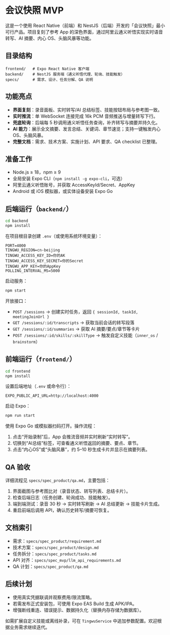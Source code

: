 # 会议快照 MVP

这是一个使用 React Native（前端）和 NestJS（后端）开发的「会议快照」最小可行产品。项目复刻了参考 App 的深色界面，通过阿里云通义听悟实现实时语音转写、AI 摘要、内心 OS、头脑风暴等功能。

## 目录结构

```
frontend/   # Expo React Native 客户端
backend/    # NestJS 服务端（通义听悟代理、轮询、技能触发）
specs/      # 需求、设计、任务分解、QA 说明
```

## 功能亮点
- **界面复刻**：录音面板、实时转写/AI 总结标签、技能按钮布局与参考图一致。
- **实时推流**：单 WebSocket 连接完成 16k PCM 音频推送与增量转写下行。
- **兜底轮询**：后端每 5 秒调用通义听悟任务查询，补齐转写与摘要并持久化。
- **AI 能力**：展示全文摘要、发言总结、关键词、章节速览；支持一键触发内心 OS、头脑风暴。
- **完整文档**：需求、技术方案、实施计划、API 要求、QA checklist 已整理。

## 准备工作
- Node.js ≥ 18，npm ≥ 9
- 全局安装 Expo CLI（`npm install -g expo-cli`，可选）
- 阿里云通义听悟账号，并获取 AccessKeyId/Secret、AppKey
- Android 或 iOS 模拟器，或实体设备安装 Expo Go

## 后端运行（`backend/`）

```bash
cd backend
npm install
```

在项目根目录创建 `.env`（或使用系统环境变量）：

```
PORT=4000
TINGWU_REGION=cn-beijing
TINGWU_ACCESS_KEY_ID=你的AK
TINGWU_ACCESS_KEY_SECRET=你的Secret
TINGWU_APP_KEY=你的AppKey
POLLING_INTERVAL_MS=5000
```

启动服务：

```bash
npm start
```

开放接口：
- `POST /sessions` → 创建实时任务，返回 `{ sessionId, taskId, meetingJoinUrl }`
- `GET /sessions/:id/transcripts` → 获取当前会话的转写段落
- `GET /sessions/:id/summaries` → 获取 AI 摘要/要点/章节等卡片
- `POST /sessions/:id/skills/:skillType` → 触发自定义技能（`inner_os` / `brainstorm`）

## 前端运行（`frontend/`）

```bash
cd frontend
npm install
```

设置后端地址（`.env` 或命令行）：

```
EXPO_PUBLIC_API_URL=http://localhost:4000
```

启动 Expo：

```bash
npm run start
```

使用 Expo Go 或模拟器扫码打开。操作流程：
1. 点击“开始录制”后，App 会推流音频并实时刷新“实时转写”。
2. 切换到“AI总结”标签，可查看通义听悟返回的摘要、要点、章节。
3. 点击“内心OS”或“头脑风暴”，约 5–10 秒生成卡片并显示在摘要列表。

## QA 验收
详细流程见 `specs/spec_product/qa.md`，主要包括：
1. 界面截图与参考图比对（录音状态、转写列表、总结卡片）。
2. 检查后端日志（任务创建、轮询成功、技能触发）。
3. 端到端测试：录音 30 秒 → 实时转写刷新 → AI 总结更新 → 技能卡片生成。
4. 重启前端后调用 API，确认历史转写/摘要可恢复。

## 文档索引
- 需求：`specs/spec_product/requirement.md`
- 技术方案：`specs/spec_product/design.md`
- 任务拆分：`specs/spec_product/tasks.md`
- API 对齐：`specs/spec_mvp/llm_api_requirements.md`
- QA 计划：`specs/spec_product/qa.md`

## 后续计划
- 使用真实凭据联调并观察费用/限流策略。
- 若需发布正式安装包，可使用 Expo EAS Build 生成 APK/IPA。
- 增强断线重连、错误提示、数据持久化（替换内存存储为数据库）。

如需扩展自定义技能或离线补录，可在 `TingwuService` 中追加参数配置。欢迎根据业务需求继续迭代。
